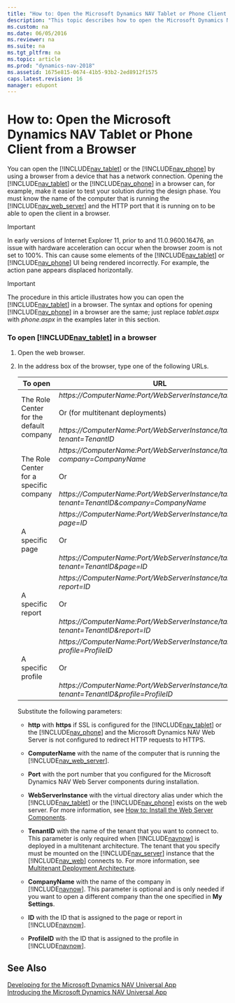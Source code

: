 ```yaml
---
title: "How to: Open the Microsoft Dynamics NAV Tablet or Phone Client from a Browser"
description: "This topic describes how to open the Microsoft Dynamics NAV Tablet client or Microsoft Dynamics NAV Phone client using a browser."
ms.custom: na
ms.date: 06/05/2016
ms.reviewer: na
ms.suite: na
ms.tgt_pltfrm: na
ms.topic: article
ms.prod: "dynamics-nav-2018"
ms.assetid: 1675e815-0674-41b5-93b2-2ed8912f1575
caps.latest.revision: 16
manager: edupont
---
```

# How to: Open the Microsoft Dynamics NAV Tablet or Phone Client from a Browser
You can open the [!INCLUDE[nav_tablet](includes/nav_tablet_md.md)] or the [!INCLUDE[nav_phone](includes/nav_phone_md.md)] by using a browser from a device that has a network connection. Opening the [!INCLUDE[nav_tablet](includes/nav_tablet_md.md)] or the [!INCLUDE[nav_phone](includes/nav_phone_md.md)] in a browser can, for example, make it easier to test your solution during the design phase. You must know the name of the computer that is running the [!INCLUDE[nav_web_server](includes/nav_web_server_md.md)] and the HTTP port that it is running on to be able to open the client in a browser.  

> [!IMPORTANT]  
>  In early versions of Internet Explorer 11, prior to and 11.0.9600.16476, an issue with hardware acceleration can occur when the browser zoom is not set to 100%. This can cause some elements of the [!INCLUDE[nav_tablet](includes/nav_tablet_md.md)] or [!INCLUDE[nav_phone](includes/nav_phone_md.md)] UI being rendered incorrectly. For example, the action pane appears displaced horizontally.  

> [!IMPORTANT]  
>  The procedure in this article illustrates how you can open the [!INCLUDE[nav_tablet](includes/nav_tablet_md.md)] in a browser. The syntax and options for opening [!INCLUDE[nav_phone](includes/nav_phone_md.md)] in a browser are the same; just replace *tablet.aspx* with *phone.aspx* in the examples later in this section.  

### To open [!INCLUDE[nav_tablet](includes/nav_tablet_md.md)] in a browser  

1. Open the web browser.  

2. In the address box of the browser, type one of the following URLs.  


   |                 To open                 |                                                                                                        URL                                                                                                         |                                                                  Example                                                                   |
   |-----------------------------------------|--------------------------------------------------------------------------------------------------------------------------------------------------------------------------------------------------------------------|--------------------------------------------------------------------------------------------------------------------------------------------|
   | The Role Center for the default company |     <em>https://ComputerName:Port/WebServerInstance/tablet.aspx</em><br /><br /> Or \(for multitenant deployments\)<br /><br /> <em>https://ComputerName:Port/WebServerInstance/tablet.aspx?tenant=TenantID</em>     |                    https://MyNAVWeb:8080/[!INCLUDE[nav_server_instance](includes/nav_server_instance_md.md)]/tablet.aspx                    |
   | The Role Center for a specific company  | <em>https://ComputerName:Port/WebServerInstance/tablet.aspx?company=CompanyName</em><br /><br /> Or<br /><br /> <em>https://ComputerName:Port/WebServerInstance/tablet.aspx?tenant=TenantID&company=CompanyName</em> | https://MyNAVWeb:8080/[!INCLUDE[nav_server_instance](includes/nav_server_instance_md.md)]/tablet.aspx?company=CRONUS%20International%20Ltd. |
   |             A specific page             |             <em>https://ComputerName:Port/WebServerInstance/tablet.aspx?page=ID</em><br /><br /> Or<br /><br /> <em>https://ComputerName:Port/WebServerInstance/tablet.aspx?tenant=TenantID&page=ID</em>             |                https://MyNAVWeb:8080/[!INCLUDE[nav_server_instance](includes/nav_server_instance_md.md)]/tablet.aspx?page=22                |
   |            A specific report            |           <em>https://ComputerName:Port/WebServerInstance/tablet.aspx?report=ID</em><br /><br /> Or<br /><br /> <em>https://ComputerName:Port/WebServerInstance/tablet.aspx?tenant=TenantID&report=ID</em>           |               https://MyNAVWeb:8080/[!INCLUDE[nav_server_instance](includes/nav_server_instance_md.md)]/tablet.aspx?report=8                |
   |           A specific profile            |   <em>https://ComputerName:Port/WebServerInstance/tablet.aspx?profile=ProfileID</em><br /><br /> Or<br /><br /> <em>https://ComputerName:Port/WebServerInstance/tablet.aspx?tenant=TenantID&profile=ProfileID</em>   |        https://MyNAVWeb:8080/[!INCLUDE[nav_server_instance](includes/nav_server_instance_md.md)]/tablet.aspx?profile=Small-Business         |

    Substitute the following parameters:  

   -   **http** with **https** if SSL is configured for the [!INCLUDE[nav_tablet](includes/nav_tablet_md.md)] or the [!INCLUDE[nav_phone](includes/nav_phone_md.md)] and the Microsoft Dynamics NAV Web Server is not configured to redirect HTTP requests to HTTPS.  

   -   **ComputerName** with the name of the computer that is running the [!INCLUDE[nav_web_server](includes/nav_web_server_md.md)].  

   -   **Port** with the port number that you configured for the Microsoft Dynamics NAV Web Server components during installation.  

   -   **WebServerInstance** with the virtual directory alias under which the [!INCLUDE[nav_tablet](includes/nav_tablet_md.md)] or the [!INCLUDE[nav_phone](includes/nav_phone_md.md)] exists on the web server. For more information, see [How to: Install the Web Server Components](How-to--Install-the-Web-Server-Components.md).  

   -   **TenantID** with the name of the tenant that you want to connect to. This parameter is only required when [!INCLUDE[navnow](includes/navnow_md.md)] is deployed in a multitenant architecture. The tenant that you specify must be mounted on the [!INCLUDE[nav_server](includes/nav_server_md.md)] instance that the [!INCLUDE[nav_web](includes/nav_web_md.md)] connects to. For more information, see [Multitenant Deployment Architecture](Multitenant-Deployment-Architecture.md).  

   -   **CompanyName** with the name of the company in [!INCLUDE[navnow](includes/navnow_md.md)]. This parameter is optional and is only needed if you want to open a different company than the one specified in **My Settings**.  

   -   **ID** with the ID that is assigned to the page or report in [!INCLUDE[navnow](includes/navnow_md.md)].  

   -   **ProfileID** with the ID that is assigned to the profile in [!INCLUDE[navnow](includes/navnow_md.md)].  

## See Also  
 [Developing for the Microsoft Dynamics NAV Universal App](Developing-for-the-Microsoft-Dynamics-NAV-Universal-App.md)   
 [Introducing the Microsoft Dynamics NAV Universal App](Introducing-the-Microsoft-Dynamics-NAV-Universal-App.md)
